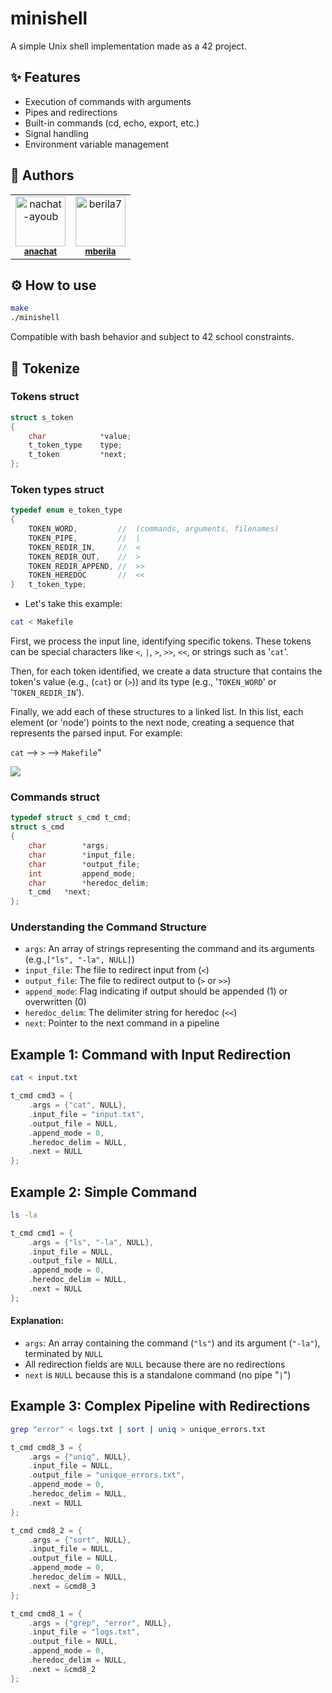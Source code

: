 # minishell

A simple Unix shell implementation made as a 42 project.

## ✨ Features

- Execution of commands with arguments
- Pipes and redirections
- Built-in commands (cd, echo, export, etc.)
- Signal handling
- Environment variable management

## 👥 Authors

<table align="center">
  <tr>
    <td align="center">
      <a href="https://github.com/nachat-ayoub" style="text-decoration: none; color: inherit;">
        <img src="https://images.weserv.nl/?url=avatars.githubusercontent.com/nachat-ayoub?v=4&h=300&w=300&fit=cover&mask=circle&maxage=7d" width="80" height="80" alt="nachat-ayoub"/>
      </a>
      <br/>
      <sub><b><a href="https://profile.intra.42.fr/users/anachat" target="_blank">anachat</a></b></sub>
    </td>
    <td align="center">
      <a href="https://github.com/berila7" style="text-decoration: none; color: inherit;">
        <img src="https://images.weserv.nl/?url=avatars.githubusercontent.com/berila7?v=4&h=300&w=300&fit=cover&mask=circle&maxage=7d" width="80" height="80" alt="berila7"/>
      </a>
      <br/>
      <sub><b><a href="https://profile.intra.42.fr/users/mberila" target="_blank">mberila</a></b></sub>
    </td>
  </tr>
</table>


## ⚙️ How to use

```bash
make
./minishell
```

Compatible with bash behavior and subject to 42 school constraints.

## 🔐 Tokenize

### Tokens struct

```c
struct s_token
{
	char			*value;
	t_token_type	type;
	t_token			*next;
};
```

### Token types struct

```c
typedef enum e_token_type
{
	TOKEN_WORD,			//	(commands, arguments, filenames)
	TOKEN_PIPE,			//	|
	TOKEN_REDIR_IN,		//	<
	TOKEN_REDIR_OUT,	//	>
	TOKEN_REDIR_APPEND,	//	>>
	TOKEN_HEREDOC		//	<<
}	t_token_type;
```

- Let's take this example:

```bash
cat < Makefile
```

First, we process the input line, identifying specific tokens. These tokens can be special characters like `<`, `|`, `>`, `>>`, `<<`, or strings such as '`cat`'.

Then, for each token identified, we create a data structure that contains the token's value (e.g., (`cat`) or (`>`)) and its type (e.g., '`TOKEN_WORD`' or '`TOKEN_REDIR_IN`').

Finally, we add each of these structures to a linked list. In this list, each element (or 'node') points to the next node, creating a sequence that represents the parsed input. For example:

`cat` --> `>` --> `Makefile`"

<img src="https://i.imgur.com/dhhOQEe.png">

### Commands struct

```c
typedef struct s_cmd t_cmd;
struct s_cmd
{
    char        *args;
    char        *input_file;
    char        *output_file;
    int         append_mode;
    char        *heredoc_delim;
    t_cmd   *next;
};
```

### Understanding the Command Structure

- `args`: An array of strings representing the command and its arguments (e.g.,`["ls", "-la", NULL]`)
- `input_file`: The file to redirect input from (`<`)
- `output_file`: The file to redirect output to (`>` or `>>`)
- `append_mode`: Flag indicating if output should be appended (1) or overwritten (0)
- `heredoc_delim`: The delimiter string for heredoc (`<<`)
- `next`: Pointer to the next command in a pipeline

<h2>Example 1: Command with Input Redirection</h2>

```bash
cat < input.txt
```

```c
t_cmd cmd3 = {
    .args = {"cat", NULL},
    .input_file = "input.txt",
    .output_file = NULL,
    .append_mode = 0,
    .heredoc_delim = NULL,
    .next = NULL
};
```

<h2>Example 2: Simple Command</h2>

```bash
ls -la
```

```c
t_cmd cmd1 = {
    .args = {"ls", "-la", NULL},
    .input_file = NULL,
    .output_file = NULL,
    .append_mode = 0,
    .heredoc_delim = NULL,
    .next = NULL
};
```

<h4>Explanation:</h4>

- `args`: An array containing the command (`"ls"`) and its argument (`"-la"`), terminated by `NULL`
- All redirection fields are `NULL` because there are no redirections
- `next` is `NULL` because this is a standalone command (no pipe "`|`")

<h2>Example 3: Complex Pipeline with Redirections</h2>


```bash
grep "error" < logs.txt | sort | uniq > unique_errors.txt
```

```c
t_cmd cmd8_3 = {
    .args = {"uniq", NULL},
    .input_file = NULL,
    .output_file = "unique_errors.txt",
    .append_mode = 0,
    .heredoc_delim = NULL,
    .next = NULL
};

t_cmd cmd8_2 = {
    .args = {"sort", NULL},
    .input_file = NULL,
    .output_file = NULL,
    .append_mode = 0,
    .heredoc_delim = NULL,
    .next = &cmd8_3
};

t_cmd cmd8_1 = {
    .args = {"grep", "error", NULL},
    .input_file = "logs.txt",
    .output_file = NULL,
    .append_mode = 0,
    .heredoc_delim = NULL,
    .next = &cmd8_2
};
```